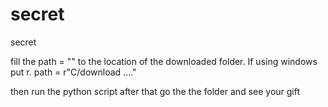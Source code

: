 # secret
secret 

fill the path = "" to the location of the downloaded folder.
If using windows put r.
path = r"C/download ...."


then run the python script
after that go the the folder and see your gift

